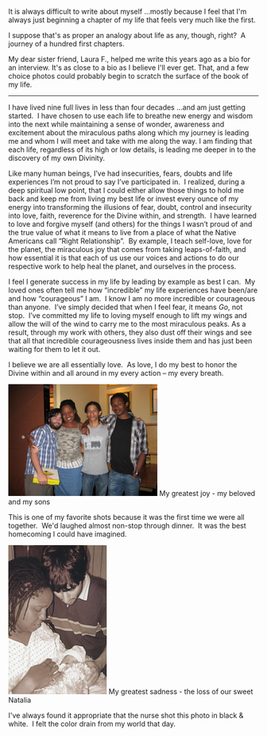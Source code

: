 <html><body><p>It is always difficult to write about myself ...mostly because I feel that I'm always just beginning a chapter of my life that feels very much like the first.

I suppose that's as proper an analogy about life as any, though, right?  A journey of a hundred first chapters.

My dear sister friend, Laura F., helped me write this years ago as a bio for an interview. It's as close to a bio as I believe I'll ever get. That, and a few choice photos could probably begin to scratch the surface of the book of my life.

***********

I have lived nine full lives in less than four decades …and am just getting started.  I have chosen to use each life to breathe new energy and wisdom into the next while maintaining a sense of wonder, awareness and excitement about the miraculous paths along which my journey is leading me and whom I will meet and take with me along the way. I am finding that each life, regardless of its high or low details, is leading me deeper in to the discovery of my own Divinity.

Like many human beings, I’ve had insecurities, fears, doubts and life experiences I’m not proud to say I’ve participated in.  I realized, during a deep spiritual low point, that I could either allow those things to hold me back and keep me from living my best life or invest every ounce of my energy into transforming the illusions of fear, doubt, control and insecurity into love, faith, reverence for the Divine within, and strength.  I have learned to love and forgive myself (and others) for the things I wasn’t proud of and the true value of what it means to live from a place of what the Native Americans call “Right Relationship”.  By example, I teach self-love, love for the planet, the miraculous joy that comes from taking leaps-of-faith, and how essential it is that each of us use our voices and actions to do our respective work to help heal the planet, and ourselves in the process.

I feel I generate success in my life by leading by example as best I can.  My loved ones often tell me how “incredible” my life experiences have been/are and how “courageous” I am.  I know I am no more incredible or courageous than anyone.  I’ve simply decided that when I feel fear, it means <em>Go</em>, not stop.  I’ve committed my life to loving myself enough to lift my wings and allow the will of the wind to carry me to the most miraculous peaks. As a result, through my work with others, they also dust off their wings and see that all that incredible courageousness lives inside them and has just been waiting for them to let it out.

I believe we are all essentially love.  As love, I do my best to honor the Divine within and all around in my every action – my every breath.
</p><div class="mceTemp">

<a href="/wp-content/uploads/2012/02/IMG_4705-CPK-23.jpg"><img class="wp-image-54 size-medium" title="IMG_4705 - CPK 2" src="/wp-content/uploads/2012/02/IMG_4705-CPK-23-300x225.jpg" alt="" width="300" height="225"></a> My greatest joy - my beloved and my sons

</div>
This is one of my favorite shots because it was the first time we were all together.  We'd laughed almost non-stop through dinner.  It was the best homecoming I could have imagined.

<a href="/wp-content/uploads/2012/02/natalia-b-w4.jpg"><img class="size-medium wp-image-55" title="natalia - b &amp; w" src="/wp-content/uploads/2012/02/natalia-b-w4-198x300.jpg" alt="" width="198" height="300"></a> My greatest sadness - the loss of our sweet Natalia

I've always found it appropriate that the nurse shot this photo in black &amp; white.  I felt the color drain from my world that day.</body></html>